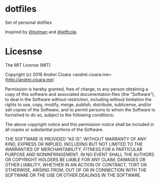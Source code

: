 # dotfiles

Set of personal dotfiles

Inspired by [@holman](https://github.com/holman/dotfiles) and [@jeffcole](https://www.foraker.com/blog/get-your-dotfiles-under-control).

# Licesnse

The MIT License (MIT)

Copyright (c) 2016 Andrei Cioara <andrei.cioara.me> (http://andrei.cioara.me)

Permission is hereby granted, free of charge, to any person obtaining a copy
of this software and associated documentation files (the "Software"), to deal
in the Software without restriction, including without limitation the rights
to use, copy, modify, merge, publish, distribute, sublicense, and/or sell
copies of the Software, and to permit persons to whom the Software is
furnished to do so, subject to the following conditions:

The above copyright notice and this permission notice shall be included in all
copies or substantial portions of the Software.

THE SOFTWARE IS PROVIDED "AS IS", WITHOUT WARRANTY OF ANY KIND, EXPRESS OR
IMPLIED, INCLUDING BUT NOT LIMITED TO THE WARRANTIES OF MERCHANTABILITY,
FITNESS FOR A PARTICULAR PURPOSE AND NONINFRINGEMENT. IN NO EVENT SHALL THE
AUTHORS OR COPYRIGHT HOLDERS BE LIABLE FOR ANY CLAIM, DAMAGES OR OTHER
LIABILITY, WHETHER IN AN ACTION OF CONTRACT, TORT OR OTHERWISE, ARISING FROM,
OUT OF OR IN CONNECTION WITH THE SOFTWARE OR THE USE OR OTHER DEALINGS IN THE
SOFTWARE.